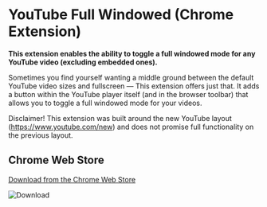 # YouTube Full Windowed (Chrome Extension)
**This extension enables the ability to toggle a full windowed mode for any YouTube video (excluding embedded ones).**

Sometimes you find yourself wanting a middle ground between the default YouTube video sizes and fullscreen — This extension offers just that. It adds a button within the YouTube player itself (and in the browser toolbar) that allows you to toggle a full windowed mode for your videos.

Disclaimer! This extension was built around the new YouTube layout (https://www.youtube.com/new) and does not promise full functionality on the previous layout.


## Chrome Web Store
[Download from the Chrome Web Store](https://chrome.google.com/webstore/detail/youtube-full-windowed/hcmgmocihecidijbefmiecboedfegcgk)

![Download](https://developer.chrome.com/webstore/images/ChromeWebStore_Badge_v2_496x150.png)
